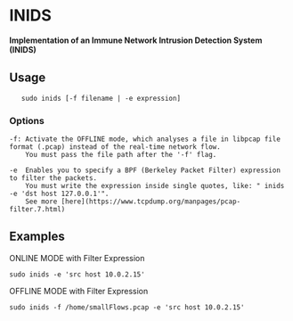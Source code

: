 # INIDS

**Implementation of an Immune Network Intrusion Detection System (INIDS)**

## Usage

```shellscript
   sudo inids [-f filename | -e expression]
```

### Options

    -f: Activate the OFFLINE mode, which analyses a file in libpcap file format (.pcap) instead of the real-time network flow.
        You must pass the file path after the '-f' flag. 
   
    -e  Enables you to specify a BPF (Berkeley Packet Filter) expression to filter the packets.
        You must write the expression inside single quotes, like: " inids -e 'dst host 127.0.0.1'".
        See more [here](https://www.tcpdump.org/manpages/pcap-filter.7.html)  

## Examples
ONLINE MODE with Filter Expression

```
sudo inids -e 'src host 10.0.2.15'

```

OFFLINE MODE with Filter Expression
```
sudo inids -f /home/smallFlows.pcap -e 'src host 10.0.2.15'

```

